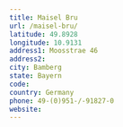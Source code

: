 ```yaml
---
title: Maisel Bru
url: /maisel-bru/
latitude: 49.8928
longitude: 10.9131
address1: Moosstrae 46
address2: 
city: Bamberg
state: Bayern
code: 
country: Germany
phone: 49-(0)951-/-91827-0
website: 
---
```



